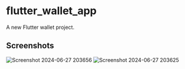 # flutter_wallet_app

A new Flutter wallet project.

## Screenshots
![Screenshot 2024-06-27 203656](https://github.com/GisoreB/flutter_wallet_app/assets/144854877/f216e5ec-dc24-4021-b1f4-b0df8f46ca8f)
![Screenshot 2024-06-27 203625](https://github.com/GisoreB/flutter_wallet_app/assets/144854877/e6dc0ffb-50a2-498d-8d78-98d90702a7f2)
